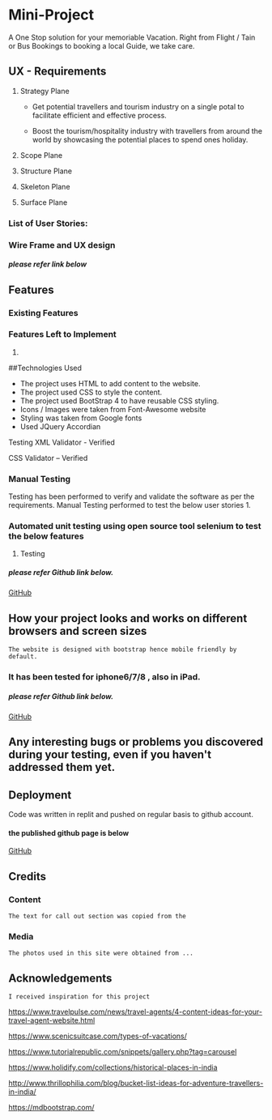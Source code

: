 # Mini-Project
A One Stop solution for your memoriable Vacation. Right from Flight / Tain or Bus Bookings to booking a local Guide, we take care.


## UX - Requirements
1. Strategy Plane
  	* Get potential travellers and tourism industry on a single potal to facilitate efficient and effective process.

  	* Boost the tourism/hospitality industry with travellers from around the world by showcasing the potential places to spend ones holiday.

2. Scope Plane


3. Structure Plane


4. Skeleton Plane


5. Surface Plane

### List of User Stories:


### Wire Frame and UX design
##### please refer link below


## Features
### Existing Features


### Features Left to Implement
1.	

##Technologies Used
* The project uses HTML to add content to the website.
* The project used CSS to style the content.
* The project used BootStrap 4  to have reusable CSS styling.
* Icons / Images were taken from Font-Awesome website
* Styling was taken from Google fonts 
* Used JQuery Accordian

Testing
XML Validator  - Verified

CSS Validator – Verified 


### Manual Testing
Testing has been performed to verify and validate the software as per the requirements.
Manual Testing performed to test the below user stories
1.	


### Automated unit testing using open source tool selenium to test the below features
1.	Testing




##### please refer Github link below.

[GitHub](https://github.com/baddipudiDebora/Mini-Project/blob/master/Automation%20-%20Educate%20All.pdf)
 
## How your project looks and works on different browsers and screen sizes
    The website is designed with bootstrap hence mobile friendly by default.
  

###    It has been tested for iphone6/7/8 , also in iPad. 
  ##### please refer Github link below.
   [GitHub](https://github.com/baddipudiDebora/Mini-Project/blob/master/Screenshots%20of%20mobile%20and%20tab%20testing.pdf)


## Any interesting bugs or problems you discovered during your testing, even if you haven't addressed them yet.



## Deployment
Code was written in replit and pushed on regular basis to github account.

#### the published github page is below

[GitHub](https://baddipudidebora.github.io/Mini-Project/)



## Credits
### Content
    The text for call out section was copied from the 



###  Media
    The photos used in this site were obtained from ...
   
	 

## Acknowledgements
    I received inspiration for this project  
https://www.travelpulse.com/news/travel-agents/4-content-ideas-for-your-travel-agent-website.html

https://www.scenicsuitcase.com/types-of-vacations/

https://www.tutorialrepublic.com/snippets/gallery.php?tag=carousel

https://www.holidify.com/collections/historical-places-in-india

http://www.thrillophilia.com/blog/bucket-list-ideas-for-adventure-travellers-in-india/

https://mdbootstrap.com/
